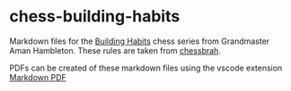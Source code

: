 # chess-building-habits

Markdown files for the [Building Habits](https://www.youtube.com/playlist?list=PLUjxDD7HNNThftJtE0OIRFRMMFf6AV_69) chess series from Grandmaster Aman Hambleton. These rules are taken from [chessbrah](https://www.youtube.com/channel/UCvXxdkt1d8Uu08NAQP2IUTw).

PDFs can be created of these markdown files using the vscode extension [Markdown PDF](https://github.com/yzane/vscode-markdown-pdf)
